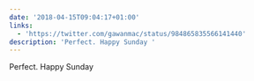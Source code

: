 ```yaml
---
date: '2018-04-15T09:04:17+01:00'
links:
  - 'https://twitter.com/gawanmac/status/984865835566141440'
description: 'Perfect. Happy Sunday '
---
```

Perfect. Happy Sunday 
